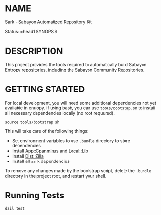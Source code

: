 # NAME

Sark - Sabayon Automatized Repository Kit

Status:
&#x3d;head1 SYNOPSIS

# DESCRIPTION

This project provides the tools required to automatically build Sabayon
Entropy repositories, including the
[Sabayon Community Repositories](https://sabayon.github.io/community-website/).

# GETTING STARTED

For local development, you will need some additional dependencies not yet
available in entropy. If using bash, you can use `tools/bootstap.sh` to
install all necessary dependencies locally (no root requured).

    source tools/bootstrap.sh

This will take care of the following things:

- Set environment variables to use `.bundle` directory to store dependencies
- Install [App::Cpanminus](https://metacpan.org/pod/App::Cpanminus) and [Local::Lib](https://metacpan.org/pod/Local::Lib)
- Install [Dist::Zilla](https://metacpan.org/pod/Dist::Zilla)
- Install all `sark` dependencies

To remove any changes made by the bootstrap script, delete the `.bundle`
directory in the project root, and restart your shell.

# Running Tests

    dzil test
